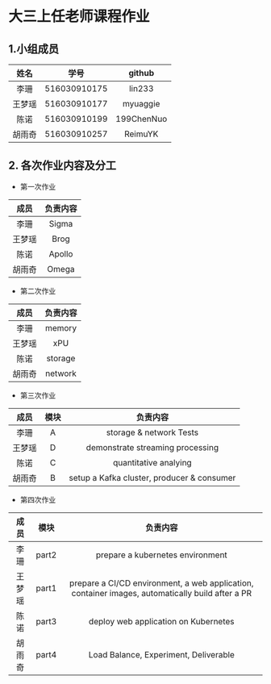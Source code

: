 # 大三上任老师课程作业  

## 1.小组成员   
| 姓名 | 学号 | github | 
| :-:  | :-: | :-: | 
| 李珊 | 516030910175 | lin233 |  
| 王梦瑶 | 516030910177 | myuaggie | 
| 陈诺 | 516030910199 | 199ChenNuo |
| 胡雨奇 | 516030910257 | ReimuYK | 

## 2. 各次作业内容及分工  

* 第一次作业  

| 成员 | 负责内容 |  
| :-: | :-: |  
| 李珊 | Sigma |
| 王梦瑶 | Brog |
| 陈诺 | Apollo |
| 胡雨奇 | Omega |  

* 第二次作业 

| 成员 | 负责内容 |  
| :-: | :-: |  
| 李珊 | memory |
| 王梦瑶 | xPU |
| 陈诺 | storage |
| 胡雨奇 | network |  

* 第三次作业

| 成员 | 模块 | 负责内容 |
| :-: | :-: | :-: |
| 李珊 | A | storage & network Tests |  
| 王梦瑶 | D | demonstrate streaming processing |
| 陈诺 | C | quantitative analying |
| 胡雨奇 | B | setup a Kafka cluster, producer & consumer |


* 第四次作业

| 成员 | 模块 | 负责内容 |
| :-: | :-: | :-: |
| 李珊 | part2 | prepare a kubernetes environment |  
| 王梦瑶 | part1 | prepare a CI/CD environment, a web application, container images, automatically build after a PR |
| 陈诺 | part3 | deploy web application on Kubernetes |
| 胡雨奇 | part4 | Load Balance, Experiment, Deliverable |

